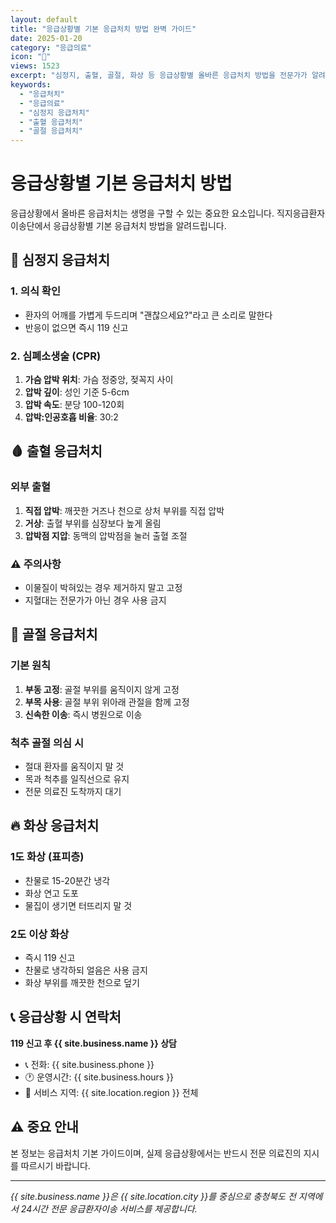 ```yaml
---
layout: default
title: "응급상황별 기본 응급처치 방법 완벽 가이드"
date: 2025-01-20
category: "응급의료"
icon: "💊"
views: 1523
excerpt: "심정지, 출혈, 골절, 화상 등 응급상황별 올바른 응급처치 방법을 전문가가 알려드립니다. 생명을 구하는 골든타임 대처법을 배워보세요."
keywords: 
  - "응급처치"
  - "응급의료"
  - "심정지 응급처치"
  - "출혈 응급처치"
  - "골절 응급처치"
---
```


# 응급상황별 기본 응급처치 방법

응급상황에서 올바른 응급처치는 생명을 구할 수 있는 중요한 요소입니다. 직지응급환자이송단에서 응급상황별 기본 응급처치 방법을 알려드립니다.

## 🚨 심정지 응급처치

### 1. 의식 확인
- 환자의 어깨를 가볍게 두드리며 "괜찮으세요?"라고 큰 소리로 말한다
- 반응이 없으면 즉시 119 신고

### 2. 심폐소생술 (CPR)
1. **가슴 압박 위치**: 가슴 정중앙, 젖꼭지 사이
2. **압박 깊이**: 성인 기준 5-6cm
3. **압박 속도**: 분당 100-120회
4. **압박:인공호흡 비율**: 30:2

## 🩸 출혈 응급처치

### 외부 출혈
1. **직접 압박**: 깨끗한 거즈나 천으로 상처 부위를 직접 압박
2. **거상**: 출혈 부위를 심장보다 높게 올림
3. **압박점 지압**: 동맥의 압박점을 눌러 출혈 조절

### ⚠️ 주의사항
- 이물질이 박혀있는 경우 제거하지 말고 고정
- 지혈대는 전문가가 아닌 경우 사용 금지

## 🦴 골절 응급처치

### 기본 원칙
1. **부동 고정**: 골절 부위를 움직이지 않게 고정
2. **부목 사용**: 골절 부위 위아래 관절을 함께 고정
3. **신속한 이송**: 즉시 병원으로 이송

### 척추 골절 의심 시
- 절대 환자를 움직이지 말 것
- 목과 척추를 일직선으로 유지
- 전문 의료진 도착까지 대기

## 🔥 화상 응급처치

### 1도 화상 (표피층)
- 찬물로 15-20분간 냉각
- 화상 연고 도포
- 물집이 생기면 터뜨리지 말 것

### 2도 이상 화상
- 즉시 119 신고
- 찬물로 냉각하되 얼음은 사용 금지
- 화상 부위를 깨끗한 천으로 덮기

## 📞 응급상황 시 연락처

**119 신고 후 {{ site.business.name }} 상담**
- 📞 전화: {{ site.business.phone }}
- 🕐 운영시간: {{ site.business.hours }}
- 📍 서비스 지역: {{ site.location.region }} 전체

## ⚠️ 중요 안내

본 정보는 응급처치 기본 가이드이며, 실제 응급상황에서는 반드시 전문 의료진의 지시를 따르시기 바랍니다.

---

*{{ site.business.name }}은 {{ site.location.city }}를 중심으로 충청북도 전 지역에서 24시간 전문 응급환자이송 서비스를 제공합니다.*
